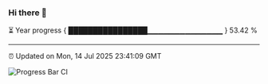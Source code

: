### Hi there 👋

⏳ Year progress { ████████████████▁▁▁▁▁▁▁▁▁▁▁▁▁▁ } 53.42 %

---

⏰ Updated on Mon, 14 Jul 2025 23:41:09 GMT

![Progress Bar CI](https://github.com/IshwaranRudhara/GIT-ACTION/workflows/Progress%20Bar%20CI/badge.svg)
